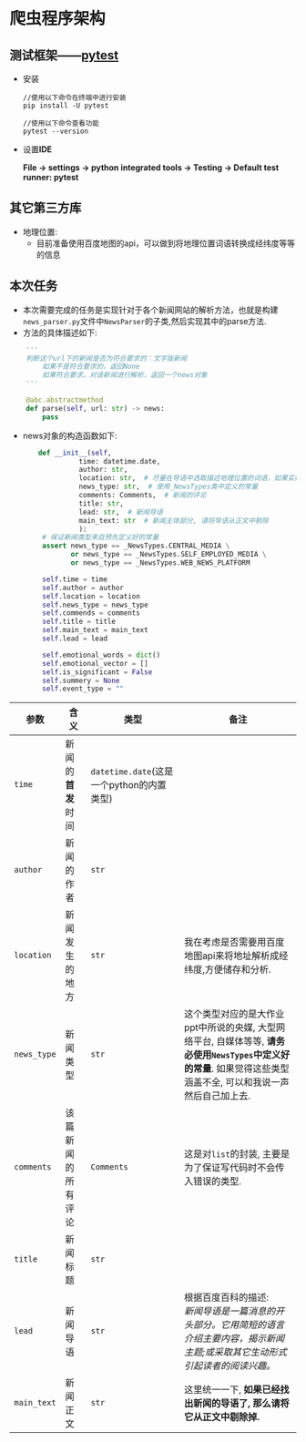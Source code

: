 # 爬虫程序架构











## 测试框架——[pytest](https://www.lambdatest.com/blog/test-automation-using-pytest-and-selenium-webdriver/)

- 安装

  ```
  //使用以下命令在终端中进行安装
  pip install -U pytest
  
  //使用以下命令查看功能
  pytest --version
  ```

  

- 设置**IDE**

  **File -> settings -> python integrated tools -> Testing -> Default test runner: pytest** 



## 其它第三方库

- 地理位置: 
  - 目前准备使用百度地图的api，可以做到将地理位置词语转换成经纬度等等的信息
  
  
## 本次任务
- 本次需要完成的任务是实现针对于各个新闻网站的解析方法，也就是构建`news_parser.py`文件中`NewsParser`的子类,然后实现其中的parse方法.
- 方法的具体描述如下:
```python
    '''
    判断这个url下的新闻是否为符合要求的：文字版新闻
        如果不是符合要求的，返回None
        如果符合要求，对该新闻进行解析，返回一个news对象
    '''

    @abc.abstractmethod
    def parse(self, url: str) -> news:
        pass
```
- news对象的构造函数如下:
```python
       def __init__(self,
                 time: datetime.date,
                 author: str,
                 location: str,  # 尽量在导语中选取描述地理位置的词语，如果实在有困难可以先忽略这个，之后用自然语言处理来做
                 news_type: str,  # 使用_NewsTypes类中定义的常量
                 comments: Comments,  # 新闻的评论
                 title: str,
                 lead: str,  # 新闻导语
                 main_text: str  # 新闻主体部分, 请将导语从正文中剔除
                 ):
        # 保证新闻类型来自预先定义好的常量
        assert news_type == _NewsTypes.CENTRAL_MEDIA \
               or news_type == _NewsTypes.SELF_EMPLOYED_MEDIA \
               or news_type == _NewsTypes.WEB_NEWS_PLATFORM

        self.time = time
        self.author = author
        self.location = location
        self.news_type = news_type
        self.commends = comments
        self.title = title
        self.main_text = main_text
        self.lead = lead

        self.emotional_words = dict()
        self.emotional_vector = []
        self.is_significant = False
        self.summery = None
        self.event_type = ""

```

| 参数        | 含义               | 类型                                      | 备注                                                         |
| ----------- | ------------------ | ----------------------------------------- | ------------------------------------------------------------ |
| `time`      | 新闻的**首发**时间 | `datetime.date`(这是一个python的内置类型) |                                                              |
| `author`    | 新闻的作者         | `str`                                     |                                                              |
| `location`  | 新闻发生的地方     | `str`                                     | 我在考虑是否需要用百度地图api来将地址解析成经纬度,方便储存和分析. |
| `news_type` | 新闻类型           | `str`                                     | 这个类型对应的是大作业ppt中所说的央媒, 大型网络平台, 自媒体等等, **请务必使用`NewsTypes`中定义好的常量**. 如果觉得这些类型涵盖不全, 可以和我说一声然后自己加上去. |
| `comments`  | 该篇新闻的所有评论 | `Comments`                                | 这是对`list`的封装, 主要是为了保证写代码时不会传入错误的类型. |
| `title`     | 新闻标题           | `str`                                     |                                                              |
| `lead`      | 新闻导语           | `str`                                     | 根据百度百科的描述: <br />*新闻导语是一篇消息的开头部分。它用简短的语言介绍主要内容，揭示新闻主题;或采取其它生动形式引起读者的阅读兴趣。* |
| `main_text` | 新闻正文           | `str`                                     | 这里统一一下, **如果已经找出新闻的导语了, 那么请将它从正文中剔除掉.** |

